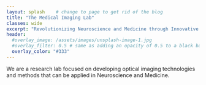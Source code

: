 ```yaml
---
layout: splash    # change to page to get rid of the blog
title: "The Medical Imaging Lab"
classes: wide
excerpt: "Revolutionizing Neuroscience and Medicine through Innovative Optical Technology"
header:
  #overlay_image: /assets/images/unsplash-image-1.jpg
  #overlay_filter: 0.5 # same as adding an opacity of 0.5 to a black background
  overlay_color: "#333"
---
```



We are a research lab focused on developing optical imaging technologies and methods that can be applied in Neuroscience and Medicine. 
